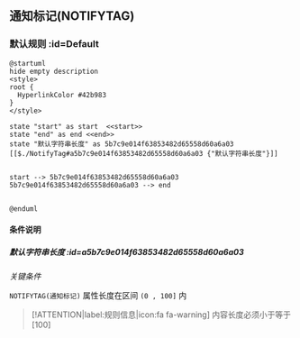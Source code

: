 ## 通知标记(NOTIFYTAG) <!-- {docsify-ignore-all} -->

   

### 默认规则 :id=Default

```plantuml
@startuml
hide empty description
<style>
root {
  HyperlinkColor #42b983
}
</style>

state "start" as start  <<start>>
state "end" as end <<end>>
state "默认字符串长度" as 5b7c9e014f63853482d65558d60a6a03 [[$./NotifyTag#a5b7c9e014f63853482d65558d60a6a03 {"默认字符串长度"}]]


start --> 5b7c9e014f63853482d65558d60a6a03 
5b7c9e014f63853482d65558d60a6a03 --> end 


@enduml
```

#### 条件说明

##### 默认字符串长度 :id=a5b7c9e014f63853482d65558d60a6a03


*关键条件*


`NOTIFYTAG(通知标记)` 属性长度在区间 `(0 , 100]` 内

> [!ATTENTION|label:规则信息|icon:fa fa-warning]
> 内容长度必须小于等于[100]







